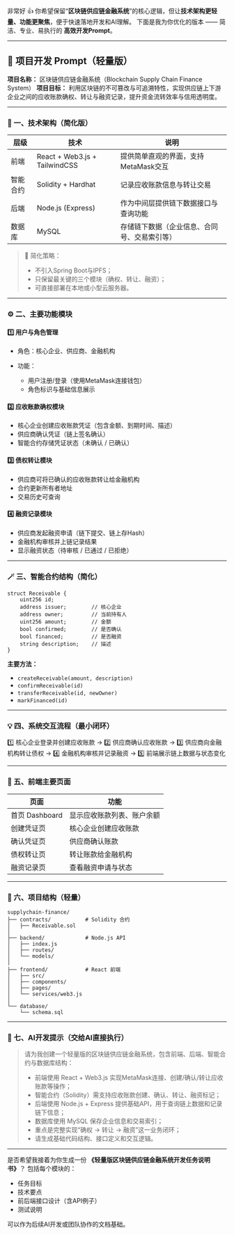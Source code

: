非常好 👍
你希望保留“**区块链供应链金融系统**”的核心逻辑，但让**技术架构更轻量、功能更聚焦**，便于快速落地开发和AI理解。
下面是我为你优化的版本 —— 简洁、专业、易执行的 **高效开发Prompt**。

---

## 🚀 项目开发 Prompt（轻量版）

**项目名称：** 区块链供应链金融系统（Blockchain Supply Chain Finance System）
**项目目标：** 利用区块链的不可篡改与可追溯特性，实现供应链上下游企业之间的应收账款确权、转让与融资记录，提升资金流转效率与信用透明度。

---

### 🧱 一、技术架构（简化版）

| 层级   | 技术                            | 说明                     |
| ---- | ----------------------------- | ---------------------- |
| 前端   | React + Web3.js + TailwindCSS | 提供简单直观的界面，支持MetaMask交互 |
| 智能合约 | Solidity + Hardhat            | 记录应收账款信息与转让交易          |
| 后端   | Node.js (Express)             | 作为中间层提供链下数据接口与查询功能     |
| 数据库  | MySQL                         | 存储链下数据（企业信息、合同号、交易索引等） |

> 📌 简化策略：
>
> * 不引入Spring Boot与IPFS；
> * 只保留最关键的三个模块（确权、转让、融资）；
> * 可直接部署在本地或小型云服务器。

---

### ⚙️ 二、主要功能模块

#### 1️⃣ 用户与角色管理

* 角色：核心企业、供应商、金融机构
* 功能：

  * 用户注册/登录（使用MetaMask连接钱包）
  * 角色标识与基础信息展示

#### 2️⃣ 应收账款确权模块

* 核心企业创建应收账款凭证（包含金额、到期时间、描述）
* 供应商确认凭证（链上签名确认）
* 智能合约存储凭证状态（未确认 / 已确认）

#### 3️⃣ 债权转让模块

* 供应商可将已确认的应收账款转让给金融机构
* 合约更新所有者地址
* 交易历史可查询

#### 4️⃣ 融资记录模块

* 供应商发起融资申请（链下提交、链上存Hash）
* 金融机构审核并上链记录结果
* 显示融资状态（待审核 / 已通过 / 已拒绝）

---

### 🪄 三、智能合约结构（简化）

```solidity
struct Receivable {
    uint256 id;
    address issuer;        // 核心企业
    address owner;         // 当前持有人
    uint256 amount;        // 金额
    bool confirmed;        // 是否确认
    bool financed;         // 是否融资
    string description;    // 描述
}
```

**主要方法：**

* `createReceivable(amount, description)`
* `confirmReceivable(id)`
* `transferReceivable(id, newOwner)`
* `markFinanced(id)`

---

### 💡 四、系统交互流程（最小闭环）

1️⃣ 核心企业登录并创建应收账款 →
2️⃣ 供应商确认应收账款 →
3️⃣ 供应商向金融机构转让债权 →
4️⃣ 金融机构审核并记录融资 →
5️⃣ 前端展示链上数据与状态变化

---

### 🧩 五、前端主要页面

| 页面           | 功能            |
| ------------ | ------------- |
| 首页 Dashboard | 显示应收账款列表、账户余额 |
| 创建凭证页        | 核心企业创建应收账款    |
| 确认凭证页        | 供应商确认账款       |
| 债权转让页        | 转让账款给金融机构     |
| 融资记录页        | 查看融资申请与状态     |

---

### 📂 六、项目结构（轻量）

```
supplychain-finance/
├── contracts/           # Solidity 合约
│   ├── Receivable.sol
│
├── backend/             # Node.js API
│   ├── index.js
│   ├── routes/
│   └── models/
│
├── frontend/            # React 前端
│   ├── src/
│   ├── components/
│   ├── pages/
│   └── services/web3.js
│
└── database/
    └── schema.sql
```

---

### 🧠 七、AI开发提示（交给AI直接执行）

> 请为我创建一个轻量版的区块链供应链金融系统，包含前端、后端、智能合约与数据库结构：
>
> * 前端使用 React + Web3.js 实现MetaMask连接、创建/确认/转让应收账款等操作；
> * 智能合约（Solidity）需支持应收账款创建、确认、转让、融资标记；
> * 后端使用 Node.js + Express 提供基础API，用于查询链上数据和记录链下信息；
> * 数据库使用 MySQL 保存企业信息和交易索引；
> * 重点是完整实现“确权 → 转让 → 融资”这一业务闭环；
> * 请生成基础代码结构、接口定义和交互逻辑。

---

是否希望我接着为你生成一份 **《轻量版区块链供应链金融系统开发任务说明书》**？
包括每个模块的：

* 任务目标
* 技术要点
* 前后端接口设计（含API例子）
* 测试说明

可以作为后续AI开发或团队协作的文档基础。
